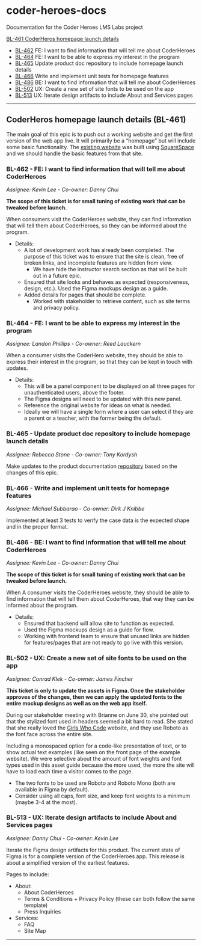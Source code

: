 # coder-heroes-docs

Documentation for the Coder Heroes LMS Labs project

[BL-461 CoderHeros homepage launch details](/DOCUMENTATION/BL-461.md)

- [BL-462](/DOCUMENTATION/BL-461.md#bl-462---fe-i-want-to-find-information-that-will-tell-me-about-coderheroes-ready-for-review) FE: I want to find information that will tell me about CoderHeroes
- [BL-464](/DOCUMENTATION/BL-461.md#bl-464---fe-i-want-to-be-able-to-express-my-interest-in-the-program-in-progress) FE: I want to be able to express my interest in the program
- [BL-465](/DOCUMENTATION/BL-461.md#bl-465---update-product-doc-repository-to-include-homepage-launch-details-in-progress) Update product doc repository to include homepage launch details
- [BL-466](/DOCUMENTATION/BL-461.md#bl-466---write-and-implement-unit-tests-for-homepage-features-ready-for-review) Write and implement unit tests for homepage features
- [BL-486](/DOCUMENTATION/BL-461.md#bl-486---be-i-want-to-find-information-that-will-tell-me-about-coderheroes-in-progress) BE: I want to find information that will tell me about CoderHeroes
- [BL-502](/DOCUMENTATION/BL-461.md#bl-502---ux-create-a-new-set-of-site-fonts-to-be-used-on-the-app-in-progress) UX: Create a new set of site fonts to be used on the app
- [BL-513](/DOCUMENTATION/BL-461.md#bl-513---ux-iterate-design-artifacts-to-include-about-and-services-pages-in-progress) UX: Iterate design artifacts to include About and Services pages

---

## CoderHeros homepage launch details (BL-461)

The main goal of this epic is to push out a working website and get the first version of the web app live. It will primarily be a “homepage” but will include some basic functionality. The [existing website](https://www.coderheroes.com/) was built using [SquareSpace](https://www.squarespace.com/) and we should handle the basic features from that site.

### BL-462 - FE: I want to find information that will tell me about CoderHeroes

_Assignee: Kevin Lee_ - _Co-owner: Danny Chui_

**The scope of this ticket is for small tuning of existing work that can be tweaked before launch.**

When consumers visit the CoderHeroes website, they can find information that will tell them about CoderHeroes, so they can be informed about the program.

- Details:
  - A lot of development work has already been completed. The purpose of this ticket was to ensure that the site is clean, free of broken links, and incomplete features are hidden from view.
    - We have hide the instructor search section as that will be built out in a future epic.
  - Ensured that site looks and behaves as expected (responsiveness, design, etc.). Used the Figma mockups design as a guide.
  - Added details for pages that should be complete.
    - Worked with stakeholder to retrieve content, such as site terms and privacy policy.

### BL-464 - FE: I want to be able to express my interest in the program

_Assignee: Landon Phillips_ - _Co-owner: Reed Lauckern_

When a consumer visits the CoderHero website, they should be able to express their interest in the program, so that they can be kept in touch with updates.

- Details:
  - This will be a panel component to be displayed on all three pages for unauthenticated users, above the footer.
  - The Figma designs will need to be updated with this new panel.
  - Reference the original website for ideas on what is needed.
  - Ideally we will have a single form where a user can select if they are a parent or a teacher, with the former being the default.

### BL-465 - Update product doc repository to include homepage launch details

_Assignee: Rebecca Stone_ - _Co-owner: Tony Kordysh_

Make updates to the product documentation [repository](https://github.com/BloomTech-Labs/coder-heroes-docs) based on the changes of this epic.

### BL-466 - Write and implement unit tests for homepage features

_Assignee: Michael Subbarao_ - _Co-owner: Dirk J Knibbe_

Implemented at least 3 tests to verify the case data is the expected shape and in the proper format.

### BL-486 - BE: I want to find information that will tell me about CoderHeroes

_Assignee: Kevin Lee_ - _Co-owner: Danny Chui_

**The scope of this ticket is for small tuning of existing work that can be tweaked before launch.**

When A consumer visits the CoderHeroes website, they should be able to find information that will tell them about CoderHeroes, that way they can be informed about the program.

- Details:
  - Ensured that backend will allow site to function as expected.
  - Used the Figma mockups design as a guide for flow.
  - Working with frontend team to ensure that unused links are hidden for features/pages that are not ready to go live with this version.

### BL-502 - UX: Create a new set of site fonts to be used on the app

_Assignee: Conrad Klek_ - _Co-owner: James Fincher_

**This ticket is only to update the assets in Figma. Once the stakeholder approves of the changes, then we can apply the updated fonts to the entire mockup designs as well as on the web app itself.**

During our stakeholder meeting with Brianne on June 30, she pointed out that the stylized font used in headers seemed a bit hard to read. She stated that she really loved the [Girls Who Code](https://girlswhocode.com/) website, and they use Roboto as the font face across the entire site.

Including a monospaced option for a code-like presentation of text, or to show actual text examples (like seen on the front page of the example website). We were selective about the amount of font weights and font types used in this asset guide because the more used, the more the site will have to load each time a visitor comes to the page.

- The two fonts to be used are Roboto and Roboto Mono (both are available in Figma by default).
- Consider using all caps, font size, and keep font weights to a minimum (maybe 3-4 at the most).

### BL-513 - UX: Iterate design artifacts to include About and Services pages

_Assignee: Danny Chui_ - _Co-owner: Kevin Lee_

Iterate the Figma design artifacts for this product. The current state of Figma is for a complete version of the CoderHeroes app. This release is about a simplified version of the earliest features.

Pages to include:

- About:
  - About CoderHeroes
  - Terms & Conditions + Privacy Policy (these can both follow the same template)
  - Press Inquiries
- Services:
  - FAQ
  - Site Map

---
